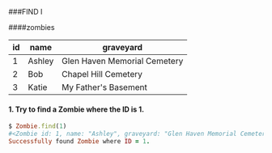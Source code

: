 ###FIND I


####zombies

|id	| name  | graveyard |
|---|-------|-----------|
|1	|Ashley	| Glen Haven Memorial Cemetery |
|2	|Bob	| Chapel Hill Cemetery |
|3	|Katie	| My Father's Basement |


#### 1. Try to find a Zombie where the ID is 1.

```ruby
$ Zombie.find(1)
#<Zombie id: 1, name: "Ashley", graveyard: "Glen Haven Memorial Cemetery">
Successfully found Zombie where ID = 1.
```
